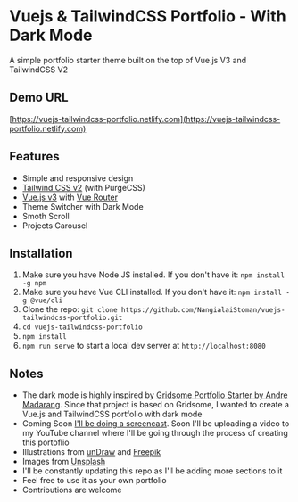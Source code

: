 # Vuejs & TailwindCSS Portfolio - With Dark Mode

A simple portfolio starter theme built on the top of Vue.js V3 and TailwindCSS V2

## Demo URL

[https://vuejs-tailwindcss-portfolio.netlify.com](https://vuejs-tailwindcss-portfolio.netlify.com)

## Features

-   Simple and responsive design
-   [Tailwind CSS v2](https://tailwindcss.com) (with PurgeCSS)
-   [Vue.js v3](https://vuejs.org) with [Vue Router](https://router.vuejs.org)
-   Theme Switcher with Dark Mode
-   Smoth Scroll
-   Projects Carousel

## Installation

1. Make sure you have Node JS installed. If you don't have it: `npm install -g npm`
1. Make sure you have Vue CLI installed. If you don't have it: `npm install -g @vue/cli`
1. Clone the repo: `git clone https://github.com/NangialaiStoman/vuejs-tailwindcss-portfolio.git`
1. `cd vuejs-tailwindcss-portfolio`
1. `npm install`
1. `npm run serve` to start a local dev server at `http://localhost:8080`

## Notes

-   The dark mode is highly inspired by [Gridsome Portfolio Starter by Andre Madarang](https://github.com/drehimself/gridsome-portfolio-starter). Since that project is based on Gridsome, I wanted to create a Vue.js and TailwindCSS portfolio with dark mode
-   Coming Soon [I'll be doing a screencast](https://www.youtube.com/c/StomanStudio). Soon I'll be uploading a video to my YouTube channel where I'll be going through the process of creating this portoflio
-   Illustrations from [unDraw](https://undraw.co) and [Freepik](https://freepik.com)
-   Images from [Unsplash](https://unsplash.com)
-   I'll be constantly updating this repo as I'll be adding more sections to it
-   Feel free to use it as your own portfolio
-   Contributions are welcome

